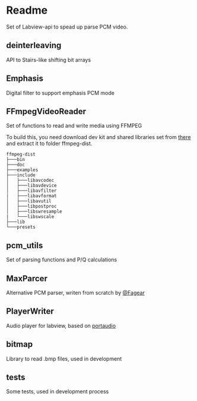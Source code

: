﻿# Readme
Set of Labview-api to spead up parse PCM video.

## deinterleaving
API to Stairs-like shifting bit arrays

## Emphasis
Digital filter to support emphasis PCM mode

## FFmpegVideoReader
Set of functions to read and write media using FFMPEG

To build this, you need download dev kit and shared libraries set from 
[there](https://ffmpeg.zeranoe.com/builds/) and extract it to folder ffmpeg-dist. 
```
ffmpeg-dist
├───bin
├───doc
├───examples
├───include
│   ├───libavcodec
│   ├───libavdevice
│   ├───libavfilter
|   ├───libavformat
│   ├───libavutil
│   ├───libpostproc
│   ├───libswresample
|   └───libswscale
├───lib
└───presets
```

## pcm_utils
Set of parsing functions and P/Q calculations

## MaxParcer
Alternative PCM parser, writen from scratch by [@Fagear](https://www.youtube.com/channel/UCuPCSiMralpydef0BYTmKLQ)

## PlayerWriter
Audio player for labview, based on [portaudio](http://www.portaudio.com/)

## bitmap
Library to read .bmp files, used in development

## tests
Some tests, used in development process
